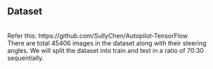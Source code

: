 <h2>Dataset</h2><br>
Refer this: https://github.com/SullyChen/Autopilot-TensorFlow<br>
There are total 45406 images in the dataset along with their steering angles. We will split the dataset into train and test in a ratio of 70:30 sequentially.
